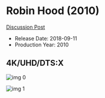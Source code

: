 # Robin Hood (2010)

[Discussion Post](https://www.avsforum.com/threads/bass-eq-for-filtered-movies.2995212/post-56799164)

* Release Date: 2018-09-11
* Production Year: 2010

## 4K/UHD/DTS:X

![img 0](https://fanart.tv/fanart/movies/20662/moviethumb/robin-hood-5824f8873f2ec.jpg)

![img 1](https://i.imgur.com/u6DbbOp.png)

